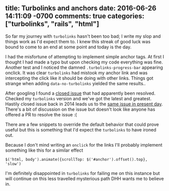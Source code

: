 title: Turbolinks and anchors
date: 2016-06-26 14:11:09 -0700
comments: true
categories: ["turbolinks", "rails", "html"]
---
So far my journey with `turbolinks` hasn't been too bad; I write my slop and things work as I'd expect them to. I knew this streak of good luck was bound to come to an end at some point and today is the day.

I had the misfortune of attempting to implement simple anchor tags. At first I thought I had made a typo but upon checking my code everything was fine. Another test and I noticed the damned `.turbolinks-progress-bar` appearing onclick. It was clear `turbolinks` had mistook my anchor link and was intercepting the click like it should be doing with other links. Things got strange when adding `data-no-turbolinks` yielded the same results..

After googling I found a [closed issue](https://github.com/turbolinks/turbolinks-classic/issues/399) that had apparently been resolved. Checked my `turbolinks` version and we've got the latest and greatest. Hastily closed issue back in 2014 leads us to the [same issue in present day](https://github.com/turbolinks/turbolinks/issues/75). There's a bit of discussion on the issue but doesn't look like anyone has offered a PR to resolve the issue :(

There are a few snippets to override the default behavior that could prove useful but this is something that I'd expect the `turbolinks` to have ironed out.

Because I don't mind writing an `onclick` for the links I'll probably implement something like this for a similar effect

    $('html, body').animate({scrollTop: $('#anchor').offset().top}, 'slow')

I'm definitely disappointed in `turbolinks` for failing me on this instance but will continue on this less travelled mysterious path DHH wants me to believe in.
